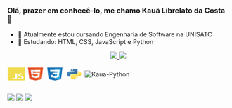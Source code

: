 ### Olá, prazer em conhecê-lo, me chamo Kauã Librelato da Costa👋

- 🔭 Atualmente estou cursando Engenharia de Software na UNISATC
- 🌱 Estudando: HTML, CSS, JavaScript e Python

<div align="center">
  <a href="https://github.com/KauaLibrelato">
  <img height="180em" src="https://github-readme-stats.vercel.app/api?username=KauaLibrelato&show_icons=true&theme=dark&include_all_commits=true&count_private=true"/>
  <img height="180em" src="https://github-readme-stats.vercel.app/api/top-langs/?username=KauaLibrelato&layout=compact&langs_count=7&theme=dark"/>
  </a>
</div>

<div style="display: inline_block"><br>
  <img align="center" alt="Kaua-Js" height="30" width="40" src="https://raw.githubusercontent.com/devicons/devicon/master/icons/javascript/javascript-plain.svg">
  <img align="center" alt="Kaua-HTML" height="30" width="40" src="https://raw.githubusercontent.com/devicons/devicon/master/icons/html5/html5-original.svg">
  <img align="center" alt="Kaua-CSS" height="30" width="40" src="https://raw.githubusercontent.com/devicons/devicon/master/icons/css3/css3-original.svg">
  <img align="center" alt="Kaua-Python" height="30" width="40" src="https://raw.githubusercontent.com/devicons/devicon/master/icons/python/python-original.svg">
  <img align="center" alt="Kaua-Python" height="30" width="40" src="https://cdn.jsdelivr.net/gh/devicons/devicon/icons/c/c-original.svg">
</div>

##
  
  <div> 
  <a href="https://instagram.com/kaua_librelato" target="_blank"><img src="https://img.shields.io/badge/-Instagram-%23E4405F?style=for-the-badge&logo=instagram&logoColor=white" target="_blank"></a>
  <a href = "mailto:kaualibrelatodacosta@gmail.com"><img src="https://img.shields.io/badge/-Gmail-%23333?style=for-the-badge&logo=gmail&logoColor=white" target="_blank"></a>
  <a href="https://www.linkedin.com/in/kauã-librelato-da-costa-34a636226/" target="_blank"><img src="https://img.shields.io/badge/-LinkedIn-%230077B5?style=for-the-badge&logo=linkedin&logoColor=white" target="_blank"></a> 
</div>
